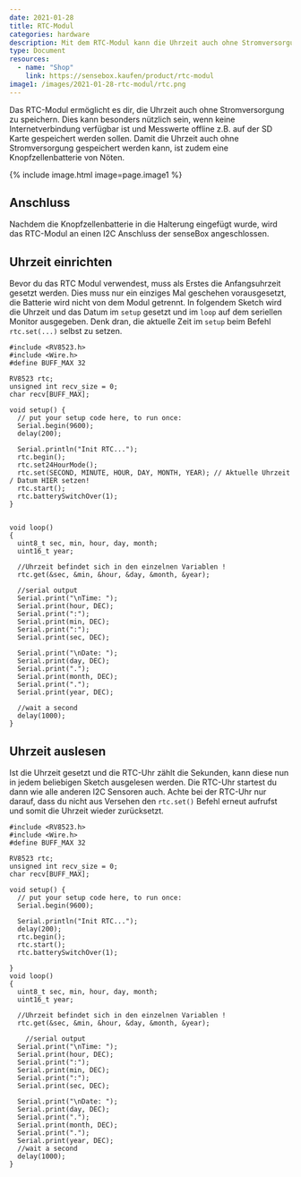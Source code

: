 ```yaml
---
date: 2021-01-28
title: RTC-Modul
categories: hardware
description: Mit dem RTC-Modul kann die Uhrzeit auch ohne Stromversorgung gespeichert werden.
type: Document
resources:
  - name: "Shop"
    link: https://sensebox.kaufen/product/rtc-modul
image1: /images/2021-01-28-rtc-modul/rtc.png
---
```

Das RTC-Modul ermöglicht es dir, die Uhrzeit auch ohne Stromversorgung zu speichern. Dies kann besonders nützlich sein, wenn keine Internetverbindung verfügbar ist und Messwerte offline z.B. auf der SD Karte gespeichert werden sollen. Damit die Uhrzeit auch ohne Stromversorgung gespeichert werden kann, ist zudem eine Knopfzellenbatterie von Nöten. 


{% include image.html image=page.image1 %}


## Anschluss

Nachdem die Knopfzellenbatterie in die Halterung eingefügt wurde, wird das RTC-Modul an einen I2C Anschluss der senseBox angeschlossen. 


## Uhrzeit einrichten

Bevor du das RTC Modul verwendest, muss als Erstes die Anfangsuhrzeit gesetzt werden. Dies muss nur ein einziges Mal geschehen vorausgesetzt, die Batterie wird nicht von dem Modul getrennt. In folgendem Sketch wird die Uhrzeit und das Datum im `setup` gesetzt und im `loop` auf dem seriellen Monitor ausgegeben. 
Denk dran, die aktuelle Zeit im `setup` beim Befehl `rtc.set(...)` selbst zu setzen. 

```arduino
#include <RV8523.h>
#include <Wire.h>
#define BUFF_MAX 32

RV8523 rtc;
unsigned int recv_size = 0;
char recv[BUFF_MAX];

void setup() {
  // put your setup code here, to run once:
  Serial.begin(9600);
  delay(200);
 
  Serial.println("Init RTC...");
  rtc.begin();
  rtc.set24HourMode(); 
  rtc.set(SECOND, MINUTE, HOUR, DAY, MONTH, YEAR); // Aktuelle Uhrzeit / Datum HIER setzen!
  rtc.start();
  rtc.batterySwitchOver(1);
}


void loop()
{
  uint8_t sec, min, hour, day, month;
  uint16_t year;

  //Uhrzeit befindet sich in den einzelnen Variablen !
  rtc.get(&sec, &min, &hour, &day, &month, &year);

  //serial output
  Serial.print("\nTime: ");
  Serial.print(hour, DEC);
  Serial.print(":");
  Serial.print(min, DEC);
  Serial.print(":");
  Serial.print(sec, DEC);

  Serial.print("\nDate: ");
  Serial.print(day, DEC);
  Serial.print(".");
  Serial.print(month, DEC);
  Serial.print(".");
  Serial.print(year, DEC);

  //wait a second
  delay(1000);
}
```

## Uhrzeit auslesen

Ist die Uhrzeit gesetzt und die RTC-Uhr zählt die Sekunden, kann diese nun in jedem beliebigen Sketch ausgelesen werden. Die RTC-Uhr startest du dann wie alle anderen I2C Sensoren auch. Achte bei der RTC-Uhr nur darauf, dass du nicht aus Versehen den `rtc.set()` Befehl erneut aufrufst und somit die Uhrzeit wieder zurücksetzt. 

```arduino
#include <RV8523.h>
#include <Wire.h>
#define BUFF_MAX 32

RV8523 rtc;
unsigned int recv_size = 0;
char recv[BUFF_MAX];

void setup() {
  // put your setup code here, to run once:
  Serial.begin(9600);

  Serial.println("Init RTC...");
  delay(200);
  rtc.begin();
  rtc.start();
  rtc.batterySwitchOver(1);

}
void loop()
{
  uint8_t sec, min, hour, day, month;
  uint16_t year;

  //Uhrzeit befindet sich in den einzelnen Variablen !
  rtc.get(&sec, &min, &hour, &day, &month, &year);

    //serial output
  Serial.print("\nTime: ");
  Serial.print(hour, DEC);
  Serial.print(":");
  Serial.print(min, DEC);
  Serial.print(":");
  Serial.print(sec, DEC);

  Serial.print("\nDate: ");
  Serial.print(day, DEC);
  Serial.print(".");
  Serial.print(month, DEC);
  Serial.print(".");
  Serial.print(year, DEC);
  //wait a second
  delay(1000);
}
```


